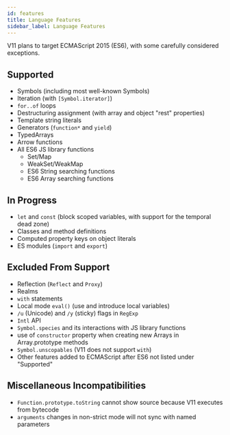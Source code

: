 ```yaml
---
id: features
title: Language Features
sidebar_label: Language Features
---
```


V11 plans to target ECMAScript 2015 (ES6), with some carefully considered exceptions.

## Supported

- Symbols (including most well-known Symbols)
- Iteration (with `[Symbol.iterator]`)
- `for..of` loops
- Destructuring assignment (with array and object "rest" properties)
- Template string literals
- Generators (`function*` and `yield`)
- TypedArrays
- Arrow functions
- All ES6 JS library functions
  - Set/Map
  - WeakSet/WeakMap
  - ES6 String searching functions
  - ES6 Array searching functions

## In Progress

- `let` and `const` (block scoped variables, with support for the temporal dead zone)
- Classes and method definitions
- Computed property keys on object literals
- ES modules (`import` and `export`)

## Excluded From Support

- Reflection (`Reflect` and `Proxy`)
- Realms
- `with` statements
- Local mode `eval()` (use and introduce local variables)
- `/u` (Unicode) and `/y` (sticky) flags in `RegExp`
- `Intl` API
- `Symbol.species` and its interactions with JS library functions
- use of `constructor` property when creating new Arrays in Array.prototype methods
- `Symbol.unscopables` (V11 does not support `with`)
- Other features added to ECMAScript after ES6 not listed under "Supported"

## Miscellaneous Incompatibilities

- `Function.prototype.toString` cannot show source because V11 executes from bytecode
- `arguments` changes in non-strict mode will not sync with named parameters
